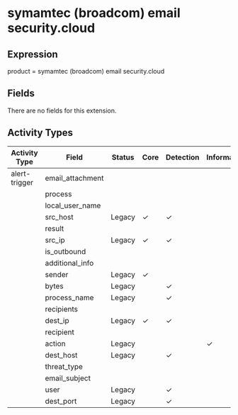 symamtec (broadcom) email security.cloud
========================================

Expression
----------

product = symamtec (broadcom) email security.cloud

Fields
------

There are no fields for this extension.

Activity Types
--------------

| Activity Type | Field            | Status | Core     | Detection | Informational |
| ------------- | ---------------- | ------ | -------- | --------- | ------------- |
| alert-trigger | email_attachment |        |          |           |               |
|               | process          |        |          |           |               |
|               | local_user_name  |        |          |           |               |
|               | src_host         | Legacy | &#10003; | &#10003;  |               |
|               | result           |        |          |           |               |
|               | src_ip           | Legacy | &#10003; | &#10003;  |               |
|               | is_outbound      |        |          |           |               |
|               | additional_info  |        |          |           |               |
|               | sender           | Legacy | &#10003; |           |               |
|               | bytes            | Legacy |          | &#10003;  |               |
|               | process_name     | Legacy |          | &#10003;  |               |
|               | recipients       |        |          |           |               |
|               | dest_ip          | Legacy | &#10003; | &#10003;  |               |
|               | recipient        |        |          |           |               |
|               | action           | Legacy |          |           | &#10003;      |
|               | dest_host        | Legacy |          | &#10003;  |               |
|               | threat_type      |        |          |           |               |
|               | email_subject    |        |          |           |               |
|               | user             | Legacy |          | &#10003;  |               |
|               | dest_port        | Legacy |          | &#10003;  |               |

